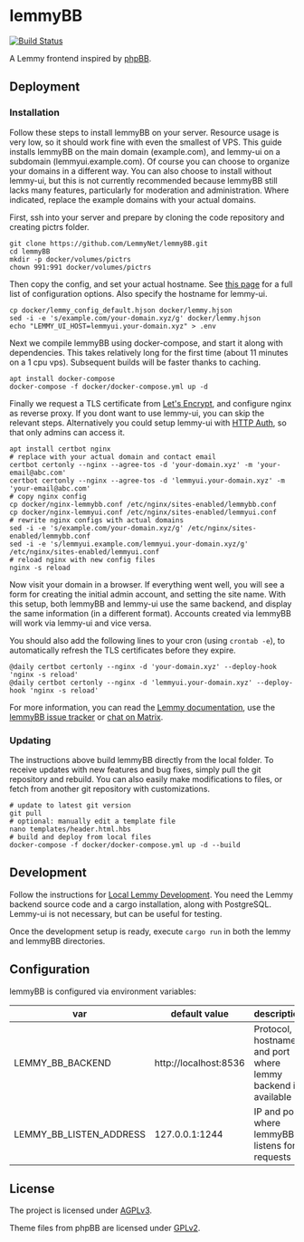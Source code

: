 # lemmyBB
[![Build Status](https://cloud.drone.io/api/badges/LemmyNet/activitypub-federation-rust/status.svg)](https://cloud.drone.io/Nutomic/lemmyBB)

A Lemmy frontend inspired by [phpBB](https://www.phpbb.com/).

## Deployment

### Installation

Follow these steps to install lemmyBB on your server. Resource usage is very low, so it should work fine with even the smallest of VPS. This guide installs lemmyBB on the main domain (example.com), and lemmy-ui on a subdomain (lemmyui.example.com). Of course you can choose to organize your domains in a different way. You can also choose to install without lemmy-ui, but this is not currently recommended because lemmyBB still lacks many features, particularly for moderation and administration. Where indicated, replace the example domains with your actual domains.

First, ssh into your server and prepare by cloning the code repository and creating pictrs folder.
```
git clone https://github.com/LemmyNet/lemmyBB.git
cd lemmyBB
mkdir -p docker/volumes/pictrs
chown 991:991 docker/volumes/pictrs
```

Then copy the config, and set your actual hostname. See [this page](https://join-lemmy.org/docs/en/administration/configuration.html) for a full list of configuration options. Also specify the hostname for lemmy-ui.
```
cp docker/lemmy_config_default.hjson docker/lemmy.hjson
sed -i -e 's/example.com/your-domain.xyz/g' docker/lemmy.hjson
echo "LEMMY_UI_HOST=lemmyui.your-domain.xyz" > .env
```

Next we compile lemmyBB using docker-compose, and start it along with dependencies. This takes relatively long for the first time (about 11 minutes on a 1 cpu vps). Subsequent builds will be faster thanks to caching.

```
apt install docker-compose
docker-compose -f docker/docker-compose.yml up -d
```

Finally we request a TLS certificate from [Let's Encrypt](https://letsencrypt.org/), and configure nginx as reverse proxy. If you dont want to use lemmy-ui, you can skip the relevant steps. Alternatively you could setup lemmy-ui with [HTTP Auth](https://docs.nginx.com/nginx/admin-guide/security-controls/configuring-http-basic-authentication/), so that only admins can access it.

```
apt install certbot nginx
# replace with your actual domain and contact email
certbot certonly --nginx --agree-tos -d 'your-domain.xyz' -m 'your-email@abc.com'
certbot certonly --nginx --agree-tos -d 'lemmyui.your-domain.xyz' -m 'your-email@abc.com'
# copy nginx config
cp docker/nginx-lemmybb.conf /etc/nginx/sites-enabled/lemmybb.conf
cp docker/nginx-lemmyui.conf /etc/nginx/sites-enabled/lemmyui.conf
# rewrite nginx configs with actual domains
sed -i -e 's/example.com/your-domain.xyz/g' /etc/nginx/sites-enabled/lemmybb.conf
sed -i -e 's/lemmyui.example.com/lemmyui.your-domain.xyz/g' /etc/nginx/sites-enabled/lemmyui.conf
# reload nginx with new config files
nginx -s reload
```

Now visit your domain in a browser. If everything went well, you will see a form for creating the initial admin account, and setting the site name. With this setup, both lemmyBB and lemmy-ui use the same backend, and display the same information (in a different format). Accounts created via lemmyBB will work via lemmy-ui and vice versa.

You should also add the following lines to your cron (using `crontab -e`), to automatically refresh the TLS certificates before they expire.

```
@daily certbot certonly --nginx -d 'your-domain.xyz' --deploy-hook 'nginx -s reload'
@daily certbot certonly --nginx -d 'lemmyui.your-domain.xyz' --deploy-hook 'nginx -s reload'
```

For more information, you can read the [Lemmy documentation](https://join-lemmy.org/docs/en/index.html), use the [lemmyBB issue tracker](https://github.com/LemmyNet/lemmyBB/issues) or [chat on Matrix](https://matrix.to/#/#lemmy-space:matrix.org).

### Updating

The instructions above build lemmyBB directly from the local folder. To receive updates with new features and bug fixes, simply pull the git repository and rebuild. You can also easily make modifications to files, or fetch from another git repository with customizations.

```
# update to latest git version
git pull
# optional: manually edit a template file
nano templates/header.html.hbs
# build and deploy from local files
docker-compose -f docker/docker-compose.yml up -d --build
```

## Development

Follow the instructions for [Local Lemmy Development](https://join-lemmy.org/docs/en/contributing/local_development.html). You need the Lemmy backend source code and a cargo installation, along with PostgreSQL. Lemmy-ui is not necessary, but can be useful for testing.

Once the development setup is ready, execute `cargo run` in both the lemmy and lemmyBB directories.

## Configuration

lemmyBB is configured via environment variables:

| var                     | default value         | description                                                  |
|-------------------------|-----------------------|--------------------------------------------------------------|
| LEMMY_BB_BACKEND        | http://localhost:8536 | Protocol, hostname and port where lemmy backend is available |
| LEMMY_BB_LISTEN_ADDRESS | 127.0.0.1:1244        | IP and port where lemmyBB listens for requests               |
## License

The project is licensed under [AGPLv3](LICENSE). 

Theme files from phpBB are licensed under [GPLv2](https://www.phpbb.com/downloads/license).